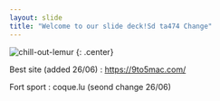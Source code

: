 ```yaml
---
layout: slide
title: "Welcome to our slide deck!Sd ta474 Change"
---
```


![chill-out-lemur](https://cloud.githubusercontent.com/assets/16547949/25400761/9c64ee82-29c1-11e7-8ad3-6886f97634b9.jpg)
{: .center}

Best site (added 26/06) : https://9to5mac.com/

Fort sport : coque.lu (seond change 26/06)


